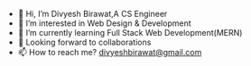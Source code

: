 - 👋 Hi, I’m Divyesh Birawat,A CS Engineer
- 👀 I’m interested in Web Design & Development
- 🌱 I’m currently learning Full Stack Web Development(MERN)
- 💞️ Looking forward to collaborations 
- 📫 How to reach me? divyeshbirawat@gmail.com


